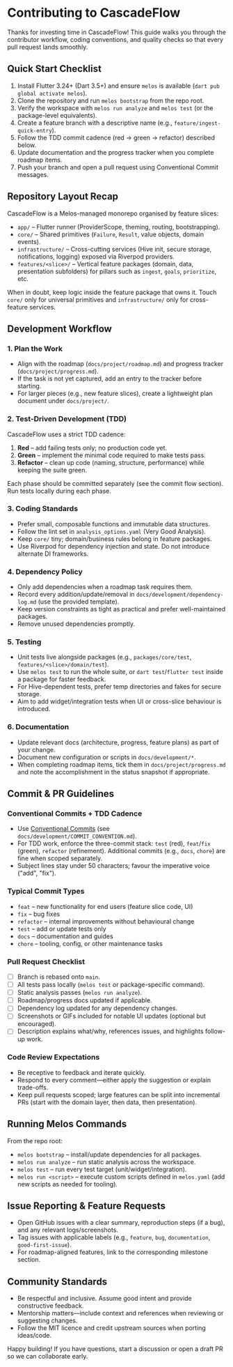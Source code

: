 # Contributing to CascadeFlow

Thanks for investing time in CascadeFlow! This guide walks you through the contributor workflow, coding conventions, and quality checks so that every pull request lands smoothly.

## Quick Start Checklist
1. Install Flutter 3.24+ (Dart 3.5+) and ensure `melos` is available (`dart pub global activate melos`).
2. Clone the repository and run `melos bootstrap` from the repo root.
3. Verify the workspace with `melos run analyze` and `melos test` (or the package-level equivalents).
4. Create a feature branch with a descriptive name (e.g., `feature/ingest-quick-entry`).
5. Follow the TDD commit cadence (red → green → refactor) described below.
6. Update documentation and the progress tracker when you complete roadmap items.
7. Push your branch and open a pull request using Conventional Commit messages.

## Repository Layout Recap
CascadeFlow is a Melos-managed monorepo organised by feature slices:
- `app/` – Flutter runner (ProviderScope, theming, routing, bootstrapping).
- `core/` – Shared primitives (`Failure`, `Result`, value objects, domain events).
- `infrastructure/` – Cross-cutting services (Hive init, secure storage, notifications, logging) exposed via Riverpod providers.
- `features/<slice>/` – Vertical feature packages (domain, data, presentation subfolders) for pillars such as `ingest`, `goals`, `prioritize`, etc.

When in doubt, keep logic inside the feature package that owns it. Touch `core/` only for universal primitives and `infrastructure/` only for cross-feature services.

## Development Workflow
### 1. Plan the Work
- Align with the roadmap (`docs/project/roadmap.md`) and progress tracker (`docs/project/progress.md`).
- If the task is not yet captured, add an entry to the tracker before starting.
- For larger pieces (e.g., new feature slices), create a lightweight plan document under `docs/project/`.

### 2. Test-Driven Development (TDD)
CascadeFlow uses a strict TDD cadence:
1. **Red** – add failing tests only; no production code yet.
2. **Green** – implement the minimal code required to make tests pass.
3. **Refactor** – clean up code (naming, structure, performance) while keeping the suite green.

Each phase should be committed separately (see the commit flow section). Run tests locally during each phase.

### 3. Coding Standards
- Prefer small, composable functions and immutable data structures.
- Follow the lint set in `analysis_options.yaml` (Very Good Analysis).
- Keep `core/` tiny; domain/business rules belong in feature packages.
- Use Riverpod for dependency injection and state. Do not introduce alternate DI frameworks.

### 4. Dependency Policy
- Only add dependencies when a roadmap task requires them.
- Record every addition/update/removal in `docs/development/dependency-log.md` (use the provided template).
- Keep version constraints as tight as practical and prefer well-maintained packages.
- Remove unused dependencies promptly.

### 5. Testing
- Unit tests live alongside packages (e.g., `packages/core/test`, `features/<slice>/domain/test`).
- Use `melos test` to run the whole suite, or `dart test`/`flutter test` inside a package for faster feedback.
- For Hive-dependent tests, prefer temp directories and fakes for secure storage.
- Aim to add widget/integration tests when UI or cross-slice behaviour is introduced.

### 6. Documentation
- Update relevant docs (architecture, progress, feature plans) as part of your change.
- Document new configuration or scripts in `docs/development/*`.
- When completing roadmap items, tick them in `docs/project/progress.md` and note the accomplishment in the status snapshot if appropriate.

## Commit & PR Guidelines
### Conventional Commits + TDD Cadence
- Use [Conventional Commits](https://www.conventionalcommits.org/) (see `docs/development/COMMIT_CONVENTION.md`).
- For TDD work, enforce the three-commit stack: `test` (red), `feat`/`fix` (green), `refactor` (refinement). Additional commits (e.g., `docs`, `chore`) are fine when scoped separately.
- Subject lines stay under 50 characters; favour the imperative voice ("add", "fix").

### Typical Commit Types
- `feat` – new functionality for end users (feature slice code, UI)
- `fix` – bug fixes
- `refactor` – internal improvements without behavioural change
- `test` – add or update tests only
- `docs` – documentation and guides
- `chore` – tooling, config, or other maintenance tasks

### Pull Request Checklist
- [ ] Branch is rebased onto `main`.
- [ ] All tests pass locally (`melos test` or package-specific command).
- [ ] Static analysis passes (`melos run analyze`).
- [ ] Roadmap/progress docs updated if applicable.
- [ ] Dependency log updated for any dependency changes.
- [ ] Screenshots or GIFs included for notable UI updates (optional but encouraged).
- [ ] Description explains what/why, references issues, and highlights follow-up work.

### Code Review Expectations
- Be receptive to feedback and iterate quickly.
- Respond to every comment—either apply the suggestion or explain trade-offs.
- Keep pull requests scoped; large features can be split into incremental PRs (start with the domain layer, then data, then presentation).

## Running Melos Commands
From the repo root:
- `melos bootstrap` – install/update dependencies for all packages.
- `melos run analyze` – run static analysis across the workspace.
- `melos test` – run every test target (unit/widget/integration).
- `melos run <script>` – execute custom scripts defined in `melos.yaml` (add new scripts as needed for tooling).

## Issue Reporting & Feature Requests
- Open GitHub issues with a clear summary, reproduction steps (if a bug), and any relevant logs/screenshots.
- Tag issues with applicable labels (e.g., `feature`, `bug`, `documentation`, `good-first-issue`).
- For roadmap-aligned features, link to the corresponding milestone section.

## Community Standards
- Be respectful and inclusive. Assume good intent and provide constructive feedback.
- Mentorship matters—include context and references when reviewing or suggesting changes.
- Follow the MIT licence and credit upstream sources when porting ideas/code.

Happy building! If you have questions, start a discussion or open a draft PR so we can collaborate early.
